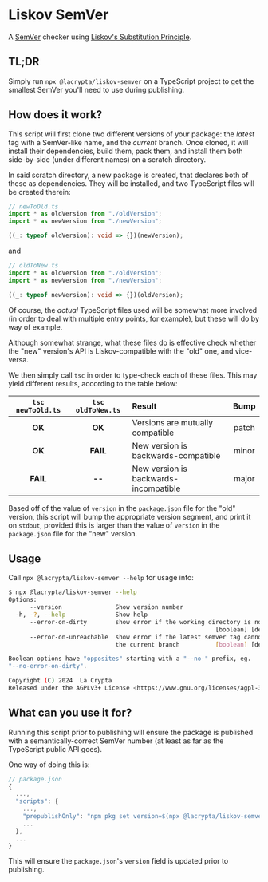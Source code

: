 # Liskov SemVer

A [SemVer](https://semver.org/) checker using [Liskov's Substitution Principle](https://en.wikipedia.org/wiki/Liskov_substitution_principle).

## TL;DR

Simply run `npx @lacrypta/liskov-semver` on a TypeScript project to get the smallest SemVer you'll need to use during publishing.

## How does it work?

This script will first clone two different versions of your package: the _latest_ tag with a SemVer-like name, and the _current_ branch.
Once cloned, it will install their dependencies, build them, pack them, and install them both side-by-side (under different names) on a scratch directory.

In said scratch directory, a new package is created, that declares both of these as dependencies.
They will be installed, and two TypeScript files will be created therein:

```typescript
// newToOld.ts
import * as oldVersion from "./oldVersion";
import * as newVersion from "./newVersion";

((_: typeof oldVersion): void => {})(newVersion);
```

and

```typescript
// oldToNew.ts
import * as oldVersion from "./oldVersion";
import * as newVersion from "./newVersion";

((_: typeof newVersion): void => {})(oldVersion);
```

Of course, the _actual_ TypeScript files used will be somewhat more involved (in order to deal with multiple entry points, for example), but these will do by way of example.

Although somewhat strange, what these files do is effective check whether the "new" version's API is Liskov-compatible with the "old" one, and vice-versa.

We then simply call `tsc` in order to type-check each of these files.
This may yield different results, according to the table below:

| `tsc newToOld.ts` | `tsc oldToNew.ts` | Result                                | Bump  |
| :---------------: | :---------------: | :------------------------------------ | :---: |
|      **OK**       |      **OK**       | Versions are mutually compatible      | patch |
|      **OK**       |     **FAIL**      | New version is backwards-compatible   | minor |
|     **FAIL**      |     **--**      | New version is backwards-incompatible | major |

Based off of the value of `version` in the `package.json` file for the "old" version, this script will bump the appropriate version segment, and print it on `stdout`, provided this is larger than the value of `version` in the `package.json` file for the "new" version.

## Usage

Call `npx @lacrypta/liskov-semver --help` for usage info:

```sh
$ npx @lacrypta/liskov-semver --help
Options:
      --version               Show version number                         [boolean]
  -h, -?, --help              Show help                                   [boolean]
      --error-on-dirty        show error if the working directory is not clean
                                                          [boolean] [default: true]
      --error-on-unreachable  show error if the latest semver tag cannot reach
                              the current branch          [boolean] [default: true]

Boolean options have "opposites" starting with a "--no-" prefix, eg.
"--no-error-on-dirty".

Copyright (C) 2024  La Crypta
Released under the AGPLv3+ License <https://www.gnu.org/licenses/agpl-3.0.html>
```

## What can you use it for?

Running this script prior to publishing will ensure the package is published with a semantically-correct SemVer number (at least as far as the TypeScript public API goes).

One way of doing this is:

```javascript
// package.json
{
  ...,
  "scripts": {
    ...,
    "prepublishOnly": "npm pkg set version=$(npx @lacrypta/liskov-semver)",
    ...
  },
  ...
}
```

This will ensure the `package.json`'s `version` field is updated prior to publishing.
